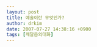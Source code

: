 ```yaml
---
layout: post
title: 예술이란 무엇인가?
author: drkim
date: 2007-07-27 14:38:16 +0900
tags: [깨달음의대화]
---
```

